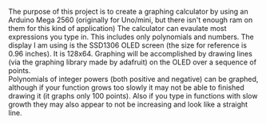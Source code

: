 The purpose of this project is to create a graphing calculator by using an Arduino Mega 2560 (originally for Uno/mini, but there isn't enough ram on them for this kind of application)
The calculator can evaulate most expressions you type in.  This includes only polynomials and numbers.
The display I am using is the SSD1306 OLED screen (the size for reference is 0.96 inches).  It is 128x64.
Graphing will be accomplished by drawing lines (via the graphing library made by adafruit) on the OLED over a sequence of points.  
Polynomials of integer powers (both positive and negative) can be graphed, although if your function grows too slowly it may not be able to finished drawing it (it graphs only 100 points).
Also if you type in functions with slow growth they may also appear to not be increasing and look like a straight line.
